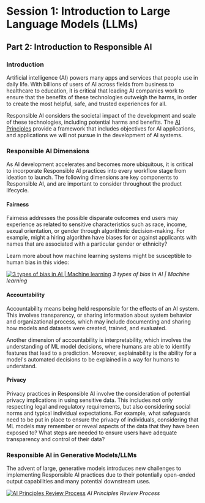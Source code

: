 # Session 1: Introduction to Large Language Models (LLMs)
## Part 2: Introduction to Responsible AI

### Introduction
Artificial intelligence (AI) powers many apps and services that people use in daily life. With billions of users of AI across fields from business to healthcare to education, it is critical that leading AI companies work to ensure that the benefits of these technologies outweigh the harms, in order to create the most helpful, safe, and trusted experiences for all.

Responsible AI considers the societal impact of the development and scale of these technologies, including potential harms and benefits. The [AI Principles](https://ai.google/responsibility/principles/) provide a framework that includes objectives for AI applications, and applications we will not pursue in the development of AI systems.

### Responsible AI Dimensions
As AI development accelerates and becomes more ubiquitous, it is critical to incorporate Responsible AI practices into every workflow stage from ideation to launch. The following dimensions are key components to Responsible AI, and are important to consider throughout the product lifecycle.

#### Fairness
Fairness addresses the possible disparate outcomes end users may experience as related to sensitive characteristics such as race, income, sexual orientation, or gender through algorithmic decision-making. For example, might a hiring algorithm have biases for or against applicants with names that are associated with a particular gender or ethnicity?

Learn more about how machine learning systems might be susceptible to human bias in this video:

[![3 types of bias in AI | Machine learning](http://img.youtube.com/vi/59bMh59JQDo/0.jpg)](https://www.youtube.com/watch?v=59bMh59JQDo)
*3 types of bias in AI | Machine learning*

#### Accountability
Accountability means being held responsible for the effects of an AI system. This involves transparency, or sharing information about system behavior and organizational process, which may include documenting and sharing how models and datasets were created, trained, and evaluated. 

Another dimension of accountability is interpretability, which involves the understanding of ML model decisions, where humans are able to identify features that lead to a prediction. Moreover, explainability is the ability for a model's automated decisions to be explained in a way for humans to understand.

#### Privacy
Privacy practices in Responsible AI involve the consideration of potential privacy implications in using sensitive data. This includes not only respecting legal and regulatory requirements, but also considering social norms and typical individual expectations. For example, what safeguards need to be put in place to ensure the privacy of individuals, considering that ML models may remember or reveal aspects of the data that they have been exposed to? What steps are needed to ensure users have adequate transparency and control of their data?

### Responsible AI in Generative Models/LLMs
The advent of large, generative models introduces new challenges to implementing Responsible AI practices due to their potentially open-ended output capabilities and many potential downstream uses. 

[![AI Principles Review Process](http://img.youtube.com/vi/S75NcDqbPbI/0.jpg)](https://www.youtube.com/watch?v=S75NcDqbPbI)
*AI Principles Review Process*